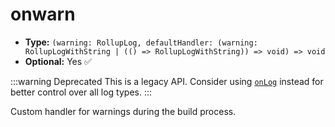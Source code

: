 # onwarn

- **Type:** `(warning: RollupLog, defaultHandler: (warning: RollupLogWithString | (() => RollupLogWithString)) => void) => void`
- **Optional:** Yes ✅

:::warning Deprecated
This is a legacy API. Consider using [`onLog`](./on-log.md) instead for better control over all log types.
:::

Custom handler for warnings during the build process.

